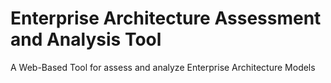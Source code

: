 # Enterprise Architecture Assessment and Analysis Tool
A Web-Based Tool for assess and analyze Enterprise Architecture Models
